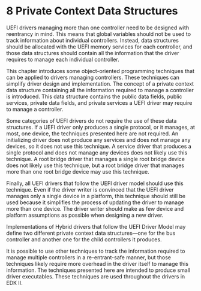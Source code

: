<!--- @file
  8 Private Context Data Structures

  Copyright (c) 2012-2018, Intel Corporation. All rights reserved.<BR>

  Redistribution and use in source (original document form) and 'compiled'
  forms (converted to PDF, epub, HTML and other formats) with or without
  modification, are permitted provided that the following conditions are met:

  1) Redistributions of source code (original document form) must retain the
     above copyright notice, this list of conditions and the following
     disclaimer as the first lines of this file unmodified.

  2) Redistributions in compiled form (transformed to other DTDs, converted to
     PDF, epub, HTML and other formats) must reproduce the above copyright
     notice, this list of conditions and the following disclaimer in the
     documentation and/or other materials provided with the distribution.

  THIS DOCUMENTATION IS PROVIDED BY TIANOCORE PROJECT "AS IS" AND ANY EXPRESS OR
  IMPLIED WARRANTIES, INCLUDING, BUT NOT LIMITED TO, THE IMPLIED WARRANTIES OF
  MERCHANTABILITY AND FITNESS FOR A PARTICULAR PURPOSE ARE DISCLAIMED. IN NO
  EVENT SHALL TIANOCORE PROJECT  BE LIABLE FOR ANY DIRECT, INDIRECT, INCIDENTAL,
  SPECIAL, EXEMPLARY, OR CONSEQUENTIAL DAMAGES (INCLUDING, BUT NOT LIMITED TO,
  PROCUREMENT OF SUBSTITUTE GOODS OR SERVICES; LOSS OF USE, DATA, OR PROFITS;
  OR BUSINESS INTERRUPTION) HOWEVER CAUSED AND ON ANY THEORY OF LIABILITY,
  WHETHER IN CONTRACT, STRICT LIABILITY, OR TORT (INCLUDING NEGLIGENCE OR
  OTHERWISE) ARISING IN ANY WAY OUT OF THE USE OF THIS DOCUMENTATION, EVEN IF
  ADVISED OF THE POSSIBILITY OF SUCH DAMAGE.

-->

# 8 Private Context Data Structures

UEFI drivers managing more than one controller need to be designed with
reentrancy in mind. This means that global variables should not be used to
track information about individual controllers. Instead, data structures should
be allocated with the UEFI memory services for each controller, and those data
structures should contain all the information that the driver requires to
manage each individual controller.

This chapter introduces some object-oriented programming techniques that can be
applied to drivers managing controllers. These techniques can simplify driver
design and implementation. The concept of a private context data structure
containing all the information required to manage a controller is introduced.
This data structure contains the public data fields, public services, private
data fields, and private services a UEFI driver may require to manage a
controller.

Some categories of UEFI drivers do not require the use of these data
structures. If a UEFI driver only produces a single protocol, or it manages, at
most, one device, the techniques presented here are not required. An
initializing driver does not produce any services and does not manage any
devices, so it does not use this technique. A service driver that produces a
single protocol and does not manage any devices does not likely use this
technique. A root bridge driver that manages a single root bridge device does
not likely use this technique, but a root bridge driver that manages more than
one root bridge device may use this technique.

Finally, all UEFI drivers that follow the UEFI driver model should use this
technique. Even if the driver writer is convinced that the UEFI driver manages
only a single device in a platform, this technique should still be used because
it simplifies the process of updating the driver to manage more than one
device. The driver writer should make as few device and platform assumptions as
possible when designing a new driver.

Implementations of Hybrid drivers that follow the UEFI Driver Model may define
two different private context data structures―one for the bus controller and
another one for the child controllers it produces.

It is possible to use other techniques to track the information required to
manage multiple controllers in a re-entrant-safe manner, but those techniques
likely require more overhead in the driver itself to manage this information.
The techniques presented here are intended to produce small driver executables.
These techniques are used throughout the drivers in EDK II.
